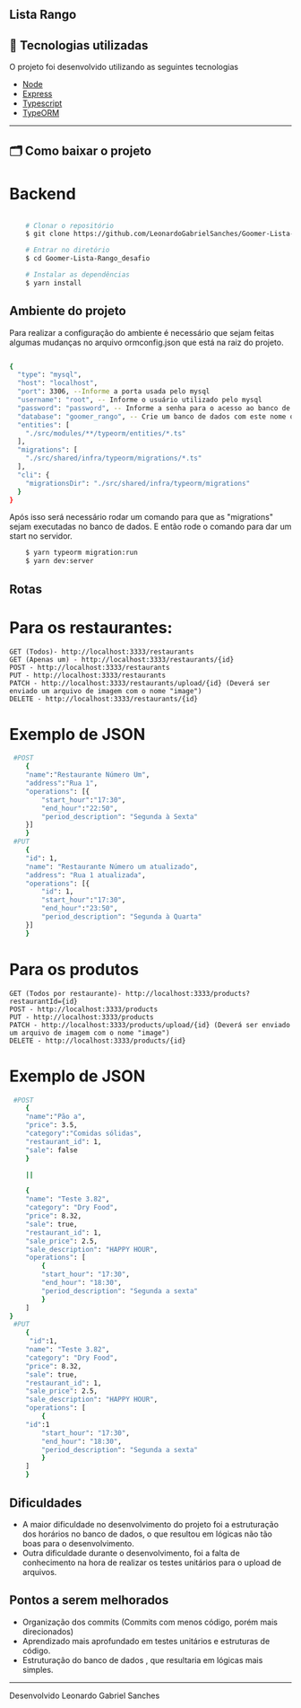 ## Lista Rango

## 🚀 Tecnologias utilizadas

O projeto foi desenvolvido utilizando as seguintes tecnologias

- [Node](https://nodejs.org/en/)
- [Express](https://expressjs.com/pt-br/)
- [Typescript](https://www.typescriptlang.org/)
- [TypeORM](https://typeorm.io/#/)

---

## 🗂 Como baixar o projeto

# Backend
```bash

    # Clonar o repositório
    $ git clone https://github.com/LeonardoGabrielSanches/Goomer-Lista-Rango_desafio

    # Entrar no diretório
    $ cd Goomer-Lista-Rango_desafio

    # Instalar as dependências
    $ yarn install
```

## Ambiente do projeto

Para realizar a configuração do ambiente é necessário que sejam feitas algumas mudanças no arquivo ormconfig.json que está na raiz do projeto.
```bash

{
  "type": "mysql",
  "host": "localhost", 
  "port": 3306, --Informe a porta usada pelo mysql
  "username": "root", -- Informe o usuário utilizado pelo mysql
  "password": "password", -- Informe a senha para o acesso ao banco de dados
  "database": "goomer_rango", -- Crie um banco de dados com este nome ou qualquer outro que quiser, apenas se lembre de trocar a propriedade
  "entities": [
    "./src/modules/**/typeorm/entities/*.ts"
  ],
  "migrations": [
    "./src/shared/infra/typeorm/migrations/*.ts"
  ],
  "cli": {
    "migrationsDir": "./src/shared/infra/typeorm/migrations"
  }
}


```
Após isso será necessário rodar um comando para que as "migrations" sejam executadas no banco de dados. E então rode o comando para dar um start no servidor.

```bash
	$ yarn typeorm migration:run
	$ yarn dev:server
```

## Rotas
 # Para os restaurantes:
	GET (Todos)- http://localhost:3333/restaurants
	GET (Apenas um) - http://localhost:3333/restaurants/{id}
	POST - http://localhost:3333/restaurants 
	PUT - http://localhost:3333/restaurants 
	PATCH - http://localhost:3333/restaurants/upload/{id} (Deverá ser enviado um arquivo de imagem com o nome "image") 
	DELETE - http://localhost:3333/restaurants/{id}

 # Exemplo de JSON
```bash
 #POST
	{
	"name":"Restaurante Número Um",
	"address":"Rua 1",
	"operations": [{
		"start_hour":"17:30",
		"end_hour":"22:50",
		"period_description": "Segunda à Sexta"
	}]
	}
 #PUT
	{
	"id": 1,
  	"name": "Restaurante Número um atualizado",
  	"address": "Rua 1 atualizada",
	"operations": [{
		"id": 1,
		"start_hour":"17:30",
		"end_hour":"23:50",
		"period_description": "Segunda à Quarta"
	}]
	}
```
 # Para os produtos
	GET (Todos por restaurante)- http://localhost:3333/products?restaurantId={id}
	POST - http://localhost:3333/products
	PUT - http://localhost:3333/products
	PATCH - http://localhost:3333/products/upload/{id} (Deverá ser enviado um arquivo de imagem com o nome "image") 
	DELETE - http://localhost:3333/products/{id}

 # Exemplo de JSON
```bash
 #POST
	{
	"name":"Pão a",
	"price": 3.5,
	"category":"Comidas sólidas",
	"restaurant_id": 1,
	"sale": false
	}

	||

	{ 
	"name": "Teste 3.82",
   	"category": "Dry Food",
   	"price": 8.32,
   	"sale": true,
   	"restaurant_id": 1,
   	"sale_price": 2.5,
   	"sale_description": "HAPPY HOUR",
   	"operations": [
     	{
       	"start_hour": "17:30",
       	"end_hour": "18:30",
       	"period_description": "Segunda a sexta"
     	}
   	]
}	
 #PUT
	{
	 "id":1,
   	"name": "Teste 3.82",
   	"category": "Dry Food",
   	"price": 8.32,
   	"sale": true,
   	"restaurant_id": 1,
   	"sale_price": 2.5,
   	"sale_description": "HAPPY HOUR",
   	"operations": [
     	{
	"id":1
       	"start_hour": "17:30",
       	"end_hour": "18:30",
       	"period_description": "Segunda a sexta"
     	}
   	]
	}
```

## Dificuldades
- A maior dificuldade no desenvolvimento do projeto foi a estruturação dos horários no banco de dados, o que resultou em lógicas não tão boas para o desenvolvimento.
- Outra dificuldade durante o desenvolvimento, foi a falta de conhecimento na hora de realizar os testes unitários para o upload de arquivos.

## Pontos a serem melhorados
- Organização dos commits (Commits com menos código, porém mais direcionados)
- Aprendizado mais aprofundado em testes unitários e estruturas de código.
- Estruturação do banco de dados , que resultaria em lógicas mais simples. 

---

Desenvolvido Leonardo Gabriel Sanches